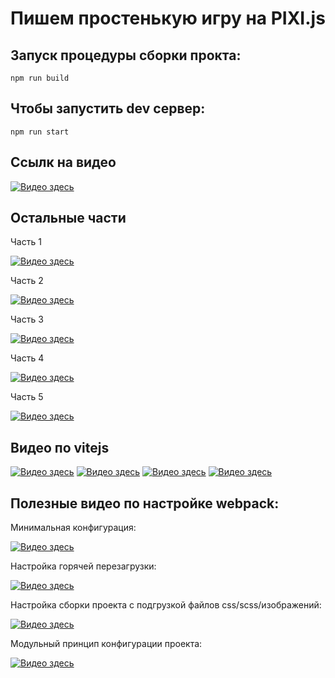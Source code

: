 # Пишем простенькую игру на PIXI.js


## Запуск процедуры сборки прокта:

    npm run build

## Чтобы запустить dev сервер:

    npm run start 

## Ссылк на видео

[![Видео здесь](https://img.youtube.com/vi/PyR9ejwMgEU/0.jpg)](https://www.youtube.com/watch?v=PyR9ejwMgEU)
    
    
## Остальные части

Часть 1

[![Видео здесь](https://img.youtube.com/vi/uWVXDLRmKq0/0.jpg)](https://www.youtube.com/watch?v=uWVXDLRmKq0)

Часть 2

[![Видео здесь](https://img.youtube.com/vi/PyR9ejwMgEU/0.jpg)](https://www.youtube.com/watch?v=PyR9ejwMgEU)

Часть 3

[![Видео здесь](https://img.youtube.com/vi/CsA1NJ6lQ3Q/0.jpg)](https://www.youtube.com/watch?v=CsA1NJ6lQ3Q)

Часть 4

[![Видео здесь](https://img.youtube.com/vi/G73RghD6mPQ/0.jpg)](https://www.youtube.com/watch?v=G73RghD6mPQ)

Часть 5

[![Видео здесь](https://img.youtube.com/vi/c_Exh0AKDpw/0.jpg)](https://www.youtube.com/watch?v=c_Exh0AKDpw)
    
    
## Видео по vitejs

[![Видео здесь](https://img.youtube.com/vi/wIEauCguZGI/0.jpg)](https://www.youtube.com/watch?v=wIEauCguZGI)
[![Видео здесь](https://img.youtube.com/vi/t98Q9hliZZo/0.jpg)](https://www.youtube.com/watch?v=t98Q9hliZZo)
[![Видео здесь](https://img.youtube.com/vi/aMzCDR_MHF0/0.jpg)](https://www.youtube.com/watch?v=aMzCDR_MHF0)
[![Видео здесь](https://img.youtube.com/vi/TZN6dC7ZOs0/0.jpg)](https://www.youtube.com/watch?v=TZN6dC7ZOs0)


## Полезные видео по настройке webpack:


Минимальная конфигурация:

[![Видео здесь](https://img.youtube.com/vi/unEl3Hezwpw/0.jpg)](https://www.youtube.com/watch?v=unEl3Hezwpw)

Настройка горячей перезагрузки:

[![Видео здесь](https://img.youtube.com/vi/oOpzkF2nU0s/0.jpg)](https://www.youtube.com/watch?v=oOpzkF2nU0s)

Настройка сборки проекта с подгрузкой файлов css/scss/изображений:

[![Видео здесь](https://img.youtube.com/vi/3B-NGZmMe-Y/0.jpg)](https://www.youtube.com/watch?v=3B-NGZmMe-Y)

Модульный принцип конфигурации проекта:

[![Видео здесь](https://img.youtube.com/vi/fnUqyWyG5kk/0.jpg)](https://www.youtube.com/watch?v=fnUqyWyG5kk)
